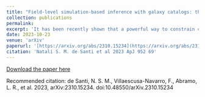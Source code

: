```yaml
---
title: "Field-level simulation-based inference with galaxy catalogs: the impact of systematic effects"
collection: publications
permalink: 
excerpt: 'It has been recently shown that a powerful way to constrain cosmological parameters from galaxy redshift surveys is to train graph neural networks to perform field-level likelihood-free inference without imposing cuts on scale. In particular, de Santi et al. (2023) developed models that could accurately infer the value of Omegam from catalogs that only contain the positions and radial velocities of galaxies that are robust to uncertainties in astrophysics and subgrid models. However, observations are affected by many effects, including 1) masking, 2) uncertainties in peculiar velocities and radial distances, and 3) different galaxy selections. Moreover, observations only allow us to measure redshift, intertwining galaxies' radial positions and velocities. In this paper we train and test our models on galaxy catalogs, created from thousands of state-of-the-art hydrodynamic simulations run with different codes from the CAMELS project, that incorporate these observational effects. We find that, although the presence of these effects degrades the precision and accuracy of the models, and increases the fraction of catalogs where the model breaks down, the fraction of galaxy catalogs where the model performs well is over 90 %, demonstrating the potential of these models to constrain cosmological parameters even when applied to real data.'
date: 2023-10-23
venue: 'arXiv'
paperurl: '[https://arxiv.org/abs/2310.15234](https://arxiv.org/abs/2310.15234)'
citation: 'Natalí S. M. de Santi et al 2023 ApJ 952 69'
---
```


[Download the paper here](https://arxiv.org/abs/2310.15234)

Recommended citation: de Santi, N. S. M., Villaescusa-Navarro, F., Abramo, L. R., et al. 2023, arXiv:2310.15234. doi:10.48550/arXiv.2310.15234
